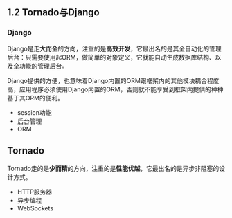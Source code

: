 ## 1.2 Tornado与Django

### Django

Django是走**大而全**的方向，注重的是**高效开发**，它最出名的是其全自动化的管理后台：只需要使用起ORM，做简单的对象定义，它就能自动生成数据库结构、以及全功能的管理后台。

Django提供的方便，也意味着Django内置的ORM跟框架内的其他模块耦合程度高，应用程序必须使用Django内置的ORM，否则就不能享受到框架内提供的种种基于其ORM的便利。

+ session功能
+ 后台管理
+ ORM

## Tornado

Tornado走的是**少而精**的方向，注重的是**性能优越**，它最出名的是异步非阻塞的设计方式。

+ HTTP服务器
+ 异步编程
+ WebSockets